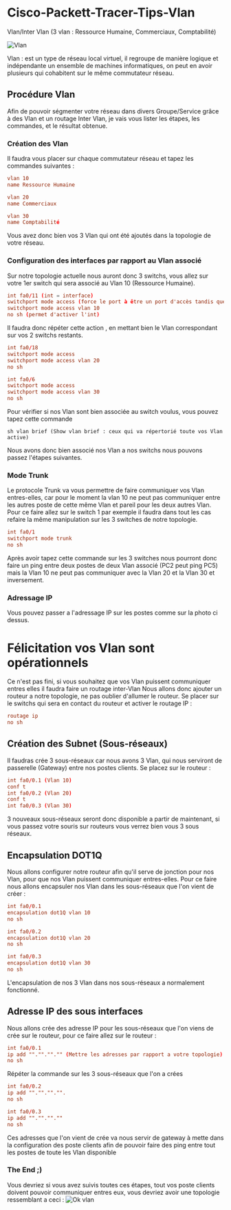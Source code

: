 # Cisco-Packett-Tracer-Tips-Vlan
Vlan/Inter Vlan (3 vlan : Ressource Humaine, Commerciaux, Comptabilité)


![Vlan](https://user-images.githubusercontent.com/22075822/153721643-c9c533dc-4eff-4828-b82d-c0aaad3388e1.JPG)

Vlan : est un type de réseau local virtuel, il regroupe de manière logique et indépendante un ensemble de machines informatiques, on peut en avoir plusieurs qui cohabitent sur le même commutateur réseau.

## Procédure Vlan
Afin de pouvoir ségmenter votre réseau dans divers Groupe/Service grâce à des Vlan et un routage Inter Vlan, je vais vous lister les étapes, les commandes, et le résultat obtenue.
### Création des Vlan
Il faudra vous placer sur chaque commutateur réseau et tapez les commandes suivantes :

``` conf t 
vlan 10 
name Ressource Humaine
``` 
``` conf t
vlan 20
name Commerciaux
```
``` conf t
vlan 30
name Comptabilité
```
Vous avez donc bien vos 3 Vlan qui ont été ajoutés dans la topologie de votre réseau.
### Configuration des interfaces par rapport au Vlan associé
Sur notre topologie actuelle nous auront donc 3 switchs, vous allez sur votre 1er switch qui sera associé au Vlan 10 (Ressource Humaine).
``` conf t
int fa0/11 (int = interface) 
switchport mode access (force le port à être un port d'accès tandis que tout périphérique branché sur ce port ne pourra communiquer qu'avec d'autres périphériques qui se trouvent dans le même Vlan)
switchport mode access vlan 10
no sh (permet d'activer l'int)
```
Il faudra donc répéter cette action , en mettant bien le Vlan correspondant sur vos 2 switchs restants.
``` conf t
int fa0/18
switchport mode access
switchport mode access vlan 20
no sh
```
``` conf t 
int fa0/6
switchport mode access
switchport mode access vlan 30
no sh 
```
Pour vérifier si nos Vlan sont bien associée au switch voulus, vous pouvez tapez cette commande
```
sh vlan brief (Show vlan brief : ceux qui va répertorié toute vos Vlan active)
```
Nous avons donc bien associé nos Vlan a nos switchs nous pouvons passez l'étapes suivantes.
### Mode Trunk
Le protocole Trunk va vous permettre de faire communiquer vos Vlan entres-elles, car pour le moment la vlan 10 ne peut pas communiquer entre les autres poste de cette même Vlan et pareil pour les deux autres Vlan. Pour ce faire allez sur le switch 1 par exemple il faudra dans tout les cas refaire la même manipulation sur les 3 switches de notre topologie.
``` conf t
int fa0/1
switchport mode trunk
no sh
```
Après avoir tapez cette commande sur les 3 switches nous pourront donc faire un ping entre deux postes de deux Vlan associé (PC2 peut ping PC5) mais la Vlan 10 ne peut pas communiquer avec la Vlan 20 et la Vlan 30 et inversement.
### Adressage IP
Vous pouvez passer a l'adressage IP sur les postes comme sur la photo ci dessus.

# Félicitation vos Vlan sont opérationnels


Ce n'est pas fini, si vous souhaitez que vos Vlan puissent communiquer entres elles il faudra faire un routage inter-Vlan
Nous allons donc ajouter un routeur a notre topologie, ne pas oublier d'allumer le routeur.
Se placer sur le switchs qui sera en contact du routeur et activer le routage IP :
``` conf t
routage ip
no sh
```
## Création des Subnet (Sous-réseaux)
Il faudras crée 3 sous-réseaux car nous avons 3 Vlan, qui nous serviront de passerelle (Gateway) entre nos postes clients.
Se placez sur le routeur : 
``` conf t 
int fa0/0.1 (Vlan 10)
conf t 
int fa0/0.2 (Vlan 20)
conf t
int fa0/0.3 (Vlan 30)
```
3 nouveaux sous-réseaux seront donc disponible a partir de maintenant, si vous passez votre souris sur routeurs vous verrez bien vous 3 sous réseaux.
## Encapsulation DOT1Q
Nous allons configurer notre routeur afin qu'il serve de jonction pour nos Vlan, pour que nos Vlan puissent communiquer entres-elles.
Pour ce faire nous allons encapsuler nos Vlan dans les sous-réseaux que l'on vient de créer :
``` conf t
int fa0/0.1
encapsulation dot1Q vlan 10
no sh
```
``` conf t
int fa0/0.2
encapsulation dot1Q vlan 20
no sh
```
``` conf t
int fa0/0.3
encapsulation dot1Q vlan 30
no sh
```
L'encapsulation de nos 3 Vlan dans nos sous-réseaux a normalement fonctionné.

## Adresse IP des sous interfaces
Nous allons crée des adresse IP pour les sous-réseaux que l'on viens de crée sur le routeur, pour ce faire allez sur le routeur :
``` conf t
int fa0/0.1
ip add ""."".""."" (Mettre les adresses par rapport a votre topologie)
no sh 
```
Répéter la commande sur les 3 sous-réseaux que l'on a crées
``` conf t
int fa0/0.2
ip add ""."".""."".
no sh
```
``` conf t
int fa0/0.3
ip add "".""."".""
no sh
```
Ces adresses que l'on vient de crée va nous servir de gateway à mette dans la configuration des poste clients afin de pouvoir faire des ping entre tout les postes de toute les Vlan disponible

### The End ;)

Vous devriez si vous avez suivis toutes ces étapes, tout vos poste clients doivent pouvoir communiquer entres eux, vous devriez avoir une topologie ressemblant a ceci :
![Ok vlan](https://user-images.githubusercontent.com/22075822/153722984-dbd118d4-49f5-4d73-be1c-64d7a31598f5.JPG)
